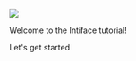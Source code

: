 ![](/assets/intiface.png)

Welcome to the Intiface tutorial!

<router-link to="choose-connection" class="router-link">Let's get started</router-link>

